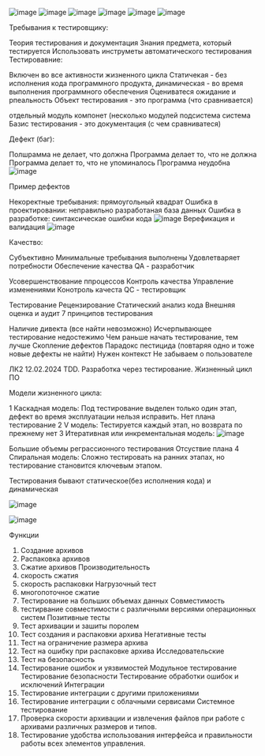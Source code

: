 ![image](https://github.com/nazirov21/6-semestr/assets/113089463/68b25440-01ae-40c3-a4a2-3ca33df61771)
![image](https://github.com/nazirov21/6-semestr/assets/113089463/339da61e-f4df-46f6-af89-c94b32fd54ae)
![image](https://github.com/nazirov21/6-semestr/assets/113089463/da69a136-8fd3-452a-950f-d4becc7ceb2d)
![image](https://github.com/nazirov21/6-semestr/assets/113089463/fd74fc1e-e69b-4ca6-87d9-5bc473de7e98)
![image](https://github.com/nazirov21/6-semestr/assets/113089463/5184dca1-bb19-4b72-9a6d-872c133e98be)
![image](https://github.com/nazirov21/6-semestr/assets/113089463/2027add0-d3e3-4e9c-b833-959d92c1c4eb)


Требывания к тестировщику:

Теория тестирования и документация
Знания предмета, который тестируется
Использовать инструметы автоматического тестирования
Тестировавние:

Включен во все активности жизненного цикла
Статичекая - без исполнения кода программного продукта, динамическая - во время выполнения программного обеспечения
Оцениватеся ожидание и рпеальность
Объект тестирования - это программа (что сравнивается)

отдельный модуль
компонет (несколько модулей
подсистема
система
Базис тестирования - это документация (с чем сравниватеся)

Дефект (баг):

Полшрамма не делает, что должна
Программа делает то, что не должна
Программа делает то, что не упоминалось
Программа неудобна
![image](https://github.com/nazirov21/6-semestr/assets/113089463/a50738c4-efc4-4887-86d1-d3fc27520cd7)

Пример дефектов

Некоректные требывания: прямоугольный квадрат
Ошибка в проектировании: неправильно разработаная база данных
Ошибка в разработке: синтаксическае ошибки кода
![image](https://github.com/nazirov21/6-semestr/assets/113089463/ab553aba-adf8-47b9-b373-52de1a77c2a3)
Верефикация и валидация
![image](https://github.com/nazirov21/6-semestr/assets/113089463/75f84e87-c04d-4b42-97a8-f63d8bc7b034)

Качество:

Субъективно
Минимальные требывания выполнены
Удовлетваряет потребности
Обеспечение качества QA - разработчик

Усовершенствование ппроцессов
Контроль качества
Управление изменениями
Конотроль качеста QC - тестировщик

Тестирование
Рецензирование
Статический анализ кода
Внешняя оценка и аудит
7 принципов тестирования

Наличие дивекта (все найти невозможно)
Исчерпывающее тестирование недостежимо
Чем раньше начать тестирование, тем лучше
Скопление дефектов
Парадокс пестицида (повтаряя одно и тоже новые дефекты не найти)
Нужен контекст
Не забываем о пользователе

ЛК2 12.02.2024 TDD. Разработка через тестирование.
Жизненный цикл ПО

Модели жизненного цикла:

1 Каскадная модель:
   Под тестирование выделен только один этап, дефект во время эксплуатации нельзя исправить.
   Нет плана тестирование
2 V модель:
  Тестируется каждый этап, но возврата по прежнему нет
3 Итеративная или инкрементальная модель:
![image](https://github.com/nazirov21/6-semestr/assets/113089463/6221bc0b-b39b-4729-a366-82202f48e0ab)

  Большие объемы реграссионного тестирования
  Отсуствие плана
4 Спиральная модель:
  Сложно тестировать на ранних этапах, но тестирование становится ключевым этапом.

  Тестирования бывают статическое(без исполнения кода) и динамическая 

  ![image](https://github.com/nazirov21/6-semestr/assets/113089463/b9b9ea84-462d-4b57-bdb7-bdee9036a45a)

![image](https://github.com/nazirov21/6-semestr/assets/113089463/31168ec3-b5f1-457f-80b6-f7660ddb4f89)

  Функции 
  1) Создание архивов
  2) Распаковка архивов
  3) Сжатие архивов
Производительность
1) скорость сжатия
2) скорость распаковки
Нагрузочный тест
1) многопоточное сжатие
2) Тестирование на больших объемах данных
Совместимость
1) тестирвание совместимости с различными версиями операционных систем
Позитивные тесты
1) Тест архивации и зашиты поролем
2) Тест создания и распаковки архива
Негативные тесты
1) Тест на ограничение размера архива
2) Тест на ошибку при распаковке архива
Исследовательские
1) Тест на безопасность
2) Тестирование ошибок и уязвимостей
Модульное тестирование
Тестирование безопасности
Тестирование обработки ошибок и исключений
Интеграции
1) Тестирование интеграции с другими приложениями
2) Тестирование интеграции с облачными сервисами
Системное тестирование
1) Проверка скорости архивации и извлечения файлов при работе с архивами различных размеров и типов.
2) Тестирование удобства использования интерфейса и правильности работы всех элементов управления.


